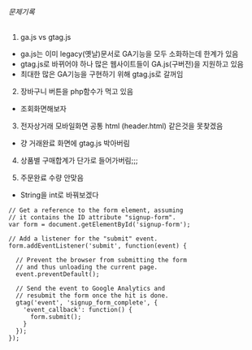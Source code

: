 ###### 문제기록

1. ga.js vs gtag.js
  - ga.js는 이미 legacy(옛날)문서로 GA기능을 모두 소화하는데 한계가 있음
  - gtag.js로 바뀌어야 하나 많은 웹사이트들이 GA.js(구버전)을 지원하고 있음
  - 최대한 많은 GA기능을 구현하기 위해 gtag.js로 갈꺼임

2.  장바구니 버튼을 php함수가 먹고 있음
 - 조회화면해보자

3. 전자상거래 모바일화면 공통 html (header.html) 같은것을 못찾겠음
 - 걍 거래완료 화면에 gtag.js 박아버림

4. 상품별 구매합계가 단가로 들어가버림;;;   

5. 주문완료 수량 안맞음
  - String을 int로 바꿔보겠다


```
// Get a reference to the form element, assuming
// it contains the ID attribute "signup-form".
var form = document.getElementById('signup-form');

// Add a listener for the "submit" event.
form.addEventListener('submit', function(event) {

  // Prevent the browser from submitting the form
  // and thus unloading the current page.
  event.preventDefault();

  // Send the event to Google Analytics and
  // resubmit the form once the hit is done.
  gtag('event', 'signup_form_complete', {
    'event_callback': function() {
      form.submit();
    }
  });
});
```
